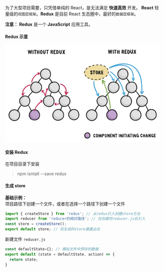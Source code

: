 为了大型项目需要，只凭借单纯的 React，是无法满足 **快速高效** 开发。
**React** 轻量级的`视图层框架`。**Redux** 是目前 React 生态圈中，最好的`数据层框架`。

**注意：** **Redux** 是一个 **JavaScript** 应用工具。

#### Redux 示意

![Redux 示意图](https://github.com/MrHikari/My-Collection/blob/master/%E5%9B%BE%E7%89%87%E6%9A%82%E5%AD%98/Redux%E7%A4%BA%E6%84%8F%E5%9B%BE.jpg)



#### 安装 Redux

在项目目录下安装
> npm isntall --save redux

#### 生成 store

**基础示例：**<br/>
项目路径下创建一个文件，或者在选择一个路径下创建一个文件
```js
import { createStore } from 'redux'; // 从redux引入创建store方法
import reducer from 'reducer的相对路径'; // 在创建完reducer.js后引入
const store = createStore();
export default store; // 将生成的store暴露出去
```

新建文件 `reducer.js`
```js
const defaultState={}; // 模拟文件中预存的数据
export default (state = defaultState, action) => {
  return state;
}
```